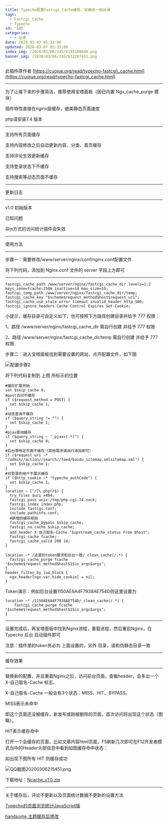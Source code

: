 ```yaml
---
title: Typecho配置Fastcgi_Cache缓存，如静态一般丝滑
tags:
  - Fastcgi_Cache
  - Typecho
id: '145'
categories:
  - - 记录
date: 2020-03-07 05:33:00
updated: 2020-03-07 05:33:00
index_img: /2020/03/06/145/4193180040.png
banner_img: /2020/03/06/145/632267431.png
---
```


此插件原作者 [https://cuojue.org/read/typecho-fastcgi\_cache.html](https://cuojue.org/read/typecho-fastcgi_cache.html)

* * *

为了让接下来的步骤简洁，推荐使用宝塔面板（因已内置 Ngx\_cache\_purge 模块）

插件特性直接在nginx层缓存，媲美静态页面速度

php请安装7.4 版本

* * *

支持所有页面缓存

支持内容修改之后自动更新内容、分类、首页缓存

支持评论生效更新缓存

支持登录状态下不缓存

支持搜索等动态页面不缓存

* * *

更新日志

* * *

v1.0 初始版本

已知问题

非js方式的访问统计插件会失效

* * *

使用方法

* * *

步骤一：需要修改/www/server/nginx/conf/nginx.conf配置文件

将下列代码，添加到 Nginx.conf 文件的 server 字段上方即可

* * *

```
fastcgi_cache_path /www/server/nginx/fastcgi_cache_dir levels=1:2 keys_zone=fcache:250m inactive=1d max_size=1G;
fastcgi_temp_path /www/server/nginx/fastcgi_cache_dir/temp;
fastcgi_cache_key "$scheme$request_method$host$request_uri";
fastcgi_cache_use_stale error timeout invalid_header http_500;
fastcgi_ignore_headers Cache-Control Expires Set-Cookie;
```

小提示，缓存目录可自定义如下，也可按照下方路径创建目录并给予 777 权限：

1、路径 /www/server/nginx/fastcgi\_cache\_dir 需自行创建 并给予 777 权限

2、路径 /www/server/nginx/fastcgi\_cache\_dir/temp 需自行创建 并给予 777 权限

步骤二：进入宝塔面板找到需要设置的网站，点开配置文件，如下图

![配置步骤2](/2020/03/06/145/4193180040.png#mirages-width=1400&mirages-height=1311&mirages-cdn-type=3 "配置步骤2")

将下列代码复制到 上图 所标示的位置

```
#缓存扩展开始
set $skip_cache 0;
#post访问不缓存
if ($request_method = POST) {
  set $skip_cache 1;
}
#动态查询不缓存
if ($query_string != "") {
  set $skip_cache 1;
}
#pjax查询缓存
if ($query_string ~ "_pjax=(.*)") {
  set $skip_cache 0;
}
#后台等特定页面不缓存（其他需求请自行添加即可）
if ($request_uri ~* "/admin//action//search//feed/baidu_sitemap.xmlsitemap.xml") {
  set $skip_cache 1;
}
#对登录的用户不展示缓存
if ($http_cookie ~* "typecho_authCode") {
  set $skip_cache 1;
}
location ~ [^/]\.php(/$) {
  try_files $uri =404;
  fastcgi_pass unix:/tmp/php-cgi-74.sock;
  fastcgi_index index.php;
  include fastcgi.conf;
  include pathinfo.conf;
  #新增的缓存规则
  fastcgi_cache_bypass $skip_cache;
  fastcgi_no_cache $skip_cache;
  add_header X-自己取名-Cache "$upstream_cache_status From $host";
  fastcgi_cache fcache;
  fastcgi_cache_valid 200 1d;
}

location ~* /这里的token要求和后台一致/_clean_cache(/.*) {
  fastcgi_cache_purge fcache "$scheme$request_method$host$1$is_args$args";
}
header_filter_by_lua_block {
  ngx.header[ngx.var.hide_cookie] = nil;
}
```

Token演示：例如后台设置1150AE6A4F7938AE754D则这里设置为

```
location ~* /1150AE6A4F7938AE754D/_clean_cache(/.*) {
    fastcgi_cache_purge fcache "$scheme$request_method$host$1$is_args$args";
}
```

* * *

设置完成后，再宝塔面板中找到Nginx进程，重载进程，然后重启Nginx，在 Typecho 后台 启动插件即可

注意：插件里的token务必为 上面设置的，另外 目录，请和伪静态目录一致

* * *

缓存效果

* * *

替换新的配置，并且重载Nginx之后，访问前台页面，查看header，会多出一个 X-自己取名-Cache 标志。

X-自己取名-Cache 一般会有3个状态：MISS、HIT、BYPASS。

MISS表示未命中

即这个页面还没被缓存，新发布或刚被删除的页面，首次访问将出现这个状态（图略）。

HIT表示缓存命中

打开一个会缓存的页面，比如文章内容html页面，F5刷新几次即可在F12开发者模式当中的Header头部信息中看到如图缓存命中状态：

如出现下图所有 HIT 则缓存成功

![QQ截图20200306215451.png](/2020/03/06/145/632267431.png)

下载地址：[Ncache\_v1.0.zip](/2020/03/07/145/2110354236.zip)

* * *

关于缓存后，评论不更新以及页面统计数据不更新的设置方法

[Typecho的页面浏览统计JavaScript版](https://cuojue.org/read/typecho-PostViews.html)

[handsome 主题缓存后修改](https://cuojue.org/read/typecho-cache-handsome.html)